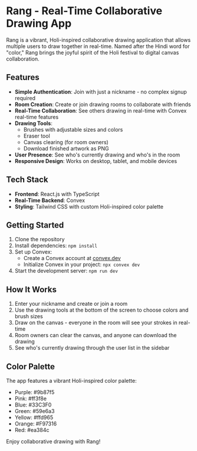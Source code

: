 
# Rang - Real-Time Collaborative Drawing App

Rang is a vibrant, Holi-inspired collaborative drawing application that allows multiple users to draw together in real-time. Named after the Hindi word for "color," Rang brings the joyful spirit of the Holi festival to digital canvas collaboration.

## Features

- **Simple Authentication**: Join with just a nickname - no complex signup required
- **Room Creation**: Create or join drawing rooms to collaborate with friends
- **Real-Time Collaboration**: See others drawing in real-time with Convex real-time features
- **Drawing Tools**:
  - Brushes with adjustable sizes and colors
  - Eraser tool
  - Canvas clearing (for room owners)
  - Download finished artwork as PNG
- **User Presence**: See who's currently drawing and who's in the room
- **Responsive Design**: Works on desktop, tablet, and mobile devices

## Tech Stack

- **Frontend**: React.js with TypeScript
- **Real-Time Backend**: Convex
- **Styling**: Tailwind CSS with custom Holi-inspired color palette

## Getting Started

1. Clone the repository
2. Install dependencies: `npm install`
3. Set up Convex:
   - Create a Convex account at [convex.dev](https://convex.dev)
   - Initialize Convex in your project: `npx convex dev`
4. Start the development server: `npm run dev`

## How It Works

1. Enter your nickname and create or join a room
2. Use the drawing tools at the bottom of the screen to choose colors and brush sizes
3. Draw on the canvas - everyone in the room will see your strokes in real-time
4. Room owners can clear the canvas, and anyone can download the drawing
5. See who's currently drawing through the user list in the sidebar

## Color Palette

The app features a vibrant Holi-inspired color palette:
- Purple: #9b87f5
- Pink: #ff3f8e
- Blue: #33C3F0
- Green: #59e6a3
- Yellow: #ffd965
- Orange: #F97316
- Red: #ea384c

Enjoy collaborative drawing with Rang!
